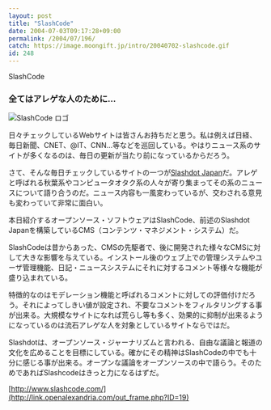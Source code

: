 ```yaml
---
layout: post
title: "SlashCode"
date: 2004-07-03T09:17:28+09:00
permalink: /2004/07/196/
catch: https://image.moongift.jp/intro/20040702-slashcode.gif
id: 248
---
```

SlashCode  
<!--more-->

### 全てはアレゲな人のために…
  

![SlashCode ロゴ](https://image.moongift.jp/intro/20040702-slashcode.gif "SlashCode ロゴ")

  

日々チェックしているWebサイトは皆さんお持ちだと思う。私は例えば日経、毎日新聞、CNET、@IT、CNN…等などを巡回している。やはりニュース系のサイトが多くなるのは、毎日の更新が当たり前になっているからだろう。

  

さて、そんな毎日チェックしているサイトの一つが[Slashdot Japan](http://slashdot.jp/)だ。アレゲと呼ばれる秋葉系やコンピュータオタク系の人々が寄り集まってその系のニュースについて語り合うのだ。ニュース内容も一風変わっているが、交わされる意見も変わっていて非常に面白い。

  

本日紹介するオープンソース・ソフトウェアはSlashCode、前述のSlashdot Japanを構築しているCMS（コンテンツ・マネジメント・システム）だ。

  

SlashCodeは昔からあった、CMSの先駆者で、後に開発された様々なCMSに対して大きな影響を与えている。インストール後のウェブ上での管理システムやユーザ管理機能、日記・ニュースシステムにそれに対するコメント等様々な機能が盛り込まれている。

  

特徴的なのはモデレーション機能と呼ばれるコメントに対しての評価付けだろう。それによってしきい値が設定され、不要なコメントをフィルタリングする事が出来る。大規模なサイトになれば荒らし等も多く、効果的に抑制が出来るようになっているのは流石アレゲな人を対象としているサイトならではだ。

  

Slashdotは、オープンソース・ジャーナリズムと言われる、自由な議論と報道の文化を広めることを目標にしている。確かにその精神はSlashCodeの中でも十分に感じる事が出来る。オープンな議論をオープンソースの中で語らう。そのためであればSlashcodeはきっと力になるはずだ。

  

[http://www.slashcode.com/](http://link.openalexandria.com/out_frame.php?ID=19)

